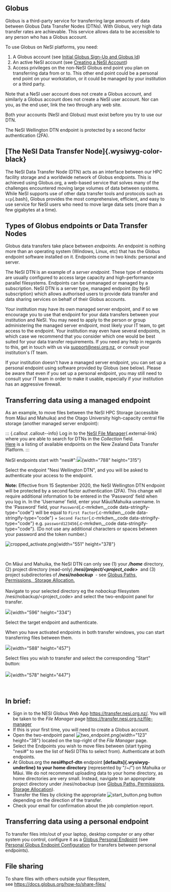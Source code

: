 Globus
------

Globus is a third-party service for transferring large amounts of data
between Globus Data Transfer Nodes (DTNs). With Globus, very high data
transfer rates are achievable. This service allows data to be accessible
to any person who has a Globus account.

To use Globus on NeSI platforms, you need:

1.  A Globus account (see [Initial Globus Sign-Up and Globus
    Id](https://support.nesi.org.nz/hc/en-gb/articles/360000817476))
2.  An active NeSI account (see [Creating a NeSI
    Account](https://support.nesi.org.nz/hc/en-gb/articles/360000159715))
3.  Access privileges on the non-NeSI Globus end point you plan on
    transferring data from or to. This other end point could be a
    personal end point on your workstation, or it could be managed by
    your institution or a third party.

Note that a NeSI user account does not create a Globus account, and
similarly a Globus account does not create a NeSI user account. Nor can
you, as the end user, link the two through any web site.

Both your accounts (NeSI and Globus) must exist before you try to use
our DTN.

The NeSI Wellington DTN endpoint is protected by a second factor
authentication (2FA).

[The NeSI Data Transfer Node]{.wysiwyg-color-black}
---------------------------------------------------

The NeSI Data Transfer Node (DTN) acts as an interface between our HPC
facility storage and a worldwide network of Globus endpoints. This is
achieved using Globus.org, a web-based service that solves many of the
challenges encountered moving large volumes of data between systems.
While NeSI supports use of other data transfer tools and protocols such
as `scp`{.bash}, Globus provides the most comprehensive, efficient, and
easy to use service for NeSI users who need to move large data sets
(more than a few gigabytes at a time).

Types of Globus endpoints or Data Transfer Nodes
------------------------------------------------

Globus data transfers take place between *endpoints*. An endpoint is
nothing more than an operating system (Windows, Linux, etc) that has the
Globus endpoint software installed on it. Endpoints come in two kinds:
personal and server.

The NeSI DTN is an example of a *server endpoint*. These type of
endpoints are usually configured to access large capacity and
high-performance parallel filesystems. Endpoints can be unmanaged or
managed by a subscription. NeSI DTN is a server type, managed endpoint
(by NeSI subscription) which allows authorised users to provide data
transfer and data sharing services on behalf of their Globus accounts.

Your institution may have its own managed server endpoint, and if so we
encourage you to use that endpoint for your data transfers between your
institution and NeSI. You may need to apply to the person or group
administering the managed server endpoint, most likely your IT team, to
get access to the endpoint. Your institution may even have several
endpoints, in which case we recommend that you consider which one would
be best suited for your data transfer requirements. If you need any help
in regards to this, get in touch with us via <support@nesi.org.nz>, or
consult your institution\'s IT team.

If your institution doesn\'t have a managed server endpoint, you can set
up a personal endpoint using software provided by Globus (see below).
Please be aware that even if you set up a personal endpoint, you may
still need to consult your IT team in order to make it usable,
especially if your institution has an aggressive firewall.

Transferring data using a managed endpoint
------------------------------------------

As an example, to move files between the NeSI HPC Storage (accessible
from Māui and Mahuika) and the Otago University high-capacity central
file storage (another managed server endpoint):

::: {.callout .callout--info}
Log in to the [NeSI File
Manager](https://transfer.nesi.org.nz/file-manager){.external-link}
where you are able to search for DTNs in the *Collection* field.\
[Here](https://support.nesi.org.nz/hc/en-gb/articles/360000931775) is a
listing of available endpoints on the New Zealand Data Transfer
Platform.
:::

NeSI endpoints start with
\"nesi\#\":![](https://support.nesi.org.nz/hc/article_attachments/360002070816/mceclip0.png){width="788"
height="315"}

Select the endpoint \"Nesi Wellington DTN\", and you will be asked to
authenticate your access to the endpoint.

**Note:** Effective from 15 September 2020, the NeSI Wellington DTN
endpoint will be protected by a second factor authentication (2FA). This
change will require additional information to be entered in the
\'Password\' field when you log in. In the \'Username\' field, enter
your Māui/Mahuika username. In the \'Password\' field,
your `Password`{.c-mrkdwn__code data-stringify-type="code"} will be
equal to `First Factor`{.c-mrkdwn__code data-stringify-type="code"} +
`Second Factor`{.c-mrkdwn__code
data-stringify-type="code"} e.g. `password123456`{.c-mrkdwn__code
data-stringify-type="code"}. (Do not use any additional characters or
spaces between your password and the token number.)

![cropped\_activate.png](https://support.nesi.org.nz/hc/article_attachments/360002049535/cropped_activate.png){width="551"
height="378"}

 

On Māui and Mahuika, the NeSI DTN can only see (1) your ***/home***
directory, (2) project directory (read-only)
***/nesi/project/\<project\_code\>***  and (3) project subdirectories of
***/nesi/nobackup***  - see [Globus Paths, Permissions,  Storage
Allocation.](https://support.nesi.org.nz/hc/en-gb/articles/360000812776-Globus-Paths-Permissions-Storage-Allocation)\
\
Navigate to your selected directory eg the *nobackup* filesystem
/nesi/nobackup/\<project\_code\> and select the two-endpoint panel for
transfer.

![](https://support.nesi.org.nz/hc/article_attachments/360001968495/mceclip1.png){width="596"
height="334"}

Select the target endpoint and authenticate.

When you have activated endpoints in both transfer windows, you can
start transferring files between them.

![](https://support.nesi.org.nz/hc/article_attachments/360002070976/mceclip2.png){width="588"
height="457"}

Select files you wish to transfer and select the corresponding \"Start\"
button:\
\
![](https://support.nesi.org.nz/hc/article_attachments/360002071016/mceclip3.png){width="578"
height="447"}

 

In brief:
---------

-   Sign in to the NESI Globus Web App <https://transfer.nesi.org.nz/>.
    You will be taken to the *File Manager* page
    <https://transfer.nesi.org.nz/file-manager>
-   If this is your first time, you will need to create a Globus
    account.
-   Open the two-endpoint
    panel ![two\_endpoint.png](https://support.nesi.org.nz/hc/article_attachments/360001823596/two_endpoint.png){width="123"
    height="38"} located on the top-right of the *File Manager* page.
-   Select the Endpoints you wish to move files between (start typing
    \"nesi\#\" to see the list of NeSI DTNs to select from).
    Authenticate at both endpoints.
-   At Globus.org the **nesi\#hpcf-dtn** endpoint
    **[defaults]{.wysiwyg-underline} to your home directory**
    (represented by \"/\~/\") on Mahuika or Māui. We do not recommend
    uploading data to your home directory, as home directories are very
    small. Instead, navigate to an appropriate project directory under
    /nesi/nobackup (see [Globus Paths, Permissions, Storage
    Allocation](https://support.nesi.org.nz/hc/en-gb/articles/360000812776-Globus-Paths-Permissions-Storage-Allocation)).
-   Transfer the files by clicking the
    appropriate ![start\_button.png](https://support.nesi.org.nz/hc/article_attachments/360001713755/start_button.png) button
    depending on the direction of the transfer.
-   Check your email for confirmation about the job completion report.

Transferring data using a personal endpoint
-------------------------------------------

To transfer files into/out of your laptop, desktop computer or any other
system you control, configure it as a [Globus Personal
Endpoint](https://www.globus.org/globus-connect-personal) (see [Personal
Globus Endpoint
Configuration](https://support.nesi.org.nz/hc/en-gb/articles/360000217915-Personal-Globus-Endpoint-Configuration) for
transfers between personal endpoints).

File sharing
------------

To share files with others outside your filesystem,
see <https://docs.globus.org/how-to/share-files/>
